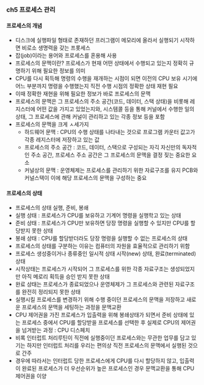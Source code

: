 ### ch5 프로세스 관리
#### 프로세스의 개념
* 디스크에 실행파일 형태로 존재하던 프러그램이 메모리에 올라서 실행되기 시작하면 비로소 생명력을 갖는 프롯세스
* 잡(job)이라는 용어와 프로세스를 혼용해 사용
* 프로세스의 문맥이란? 프로세스가 현재 어떤 상태에서 수행되고 있는지 정확히 규명하기 위해 필요한 정보를 의미
* CPU를 다시 획득해 명령의 수행을 재개하는 시점이 되면 이전의 CPU 보유 시기에 어느 부분까지 명령을 수행했는지 직전 수행 시점의 정확한 상태 재현 필요
* 이때 정확한 재현을 위해 필요한 정보가 바로 프로세스의 문맥
* 프로세스의 문맥은 그 프로세스의 주소 공간(코드, 데이터, 스택 상태)을 비롯해 레지스터에 어떤 값을 가지고 있었는지와, 시스템콜 등을 통해 커널에서 수행한 일의 상태, 그 프로세스에 관해 커널이 관리하고 있는 각종 정보 등을 포함
* 프로세스의 문맥을 크게 ㅅ세가지
  * 하드웨어 문맥 : CPU의 수행 상태를 나타내는 것으로 프로그램 카운터 값고가 각종 레지스터에 저장하고 있는 값
  * 프로세스의 주소 공간 : 코드, 데이터, 스택으로 구성되는 자긱 자신만의 독자적인 주소 공간, 프로세스 주소 공간은 그 프로세스의 문맥을 결정 짖는 중요한 요소
  * 커널상의 문맥 : 운영체제는 프로세스를 관리하기 위한 자료구조를 유지 PCB와 커널스택이 이에 해당 프로세스의 문맥을 구성하는 중요
#### 프로세스의 상태
* 프로세스의 상태 실행, 준비, 봉쇄
* 실행 상태 : 프로세스가 CPU를 보유하고 기계어 명령을 실행학고 있는 상태
* 준비 상태 : 프로세스가 CPU만 보유하면 당장 명령을 실행할 수 있지만 CPU를 할당받지 못한 상태
* 봉쇄 상태 : CPU를 할당받더라도 당장 명령을 실행할 수 없는 프로세스의 상태
* 프로세스의 상태를 구분하는 이유는 컴퓨터의 자원을 효율적으로 관리하기 위함
* 프로세스 생성중이거나 종류중인 일시적 상태 시작(new) 상태, 완료(terminated) 상태
* 시작상태는 프로세스가 시작되어 그 프로세스를 위한 각종 자료구조는 생성되었지만 아직 메로리 획득을 승인 받지 못한 상태
* 완료 상태는 프로세스가 종료되었으나 운영체제가 그 프로세스와 관련된 자료구조를 완전히 정리되지 못한 상태
* 실행시킬 프로세스를 변경하기 위해 수행 중이던 프로세스의 문맥을 저장하고 새로운 프로세스의 문맥을 세팅하는 과정을 문맥교환
* CPU 제어권을 가진 프로세스가 입출력을 위해 봉쇄상태가 되면서 준비 상태에 있는 프로세스 중에서 CPU를 할당받을 프로세스를 선택한 후 실제로 CPU의 제어권을 넘겨받는 과정 : CPU 디스페치
* 비록 인터럽트 처리루틴이 직전에 실행중이던 프로세스와는 무관한 업무를 담고 있기는 하지만 인터럽트 처리를 우리는 편의상 직전 프로세스의 문맥에서 실행된 것으로 간주
* 경우에 따라서는 인터럽트 당한 프로세스에게 CPU를 다시 할당하지 않고, 입출력이 완료된 프로세스가 더 우선순위가 높은 프로세스인 경우 문맥교환을 통해 CPU 제어권을 이양
